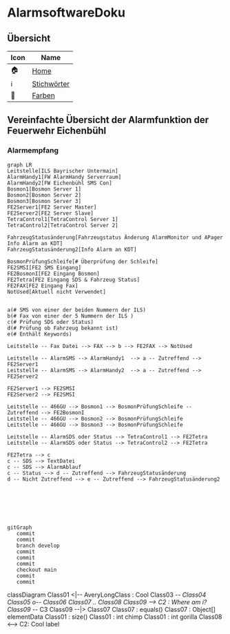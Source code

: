# AlarmsoftwareDoku

## Übersicht

|Icon|Name|
|------|---|
|🏠| [Home](README.md) |
|ℹ️| [Stichwörter](Stichwörter.md) |
|🎨| [Farben](Farben.md) |


## Vereinfachte Übersicht der Alarmfunktion der Feuerwehr Eichenbühl

### Alarmempfang



```mermaid
graph LR
Leitstelle[ILS Bayrischer Untermain]
AlarmHandy1[FW AlarmHandy Serverraum]
AlarmHandy2[FW Eichenbühl SMS Con]
Bosmon1[Bosmon Server 1]
Bosmon2[Bosmon Server 2]
Bosmon3[Bosmon Server 3]
FE2Server1[FE2 Server Master]
FE2Server2[FE2 Server Slave]
TetraControl1[TetraControl Server 1]
TetraControl2[TetraControl Server 2]

FahrzeugStatusänderung[Fahrzeugstatus Änderung AlarmMonitor und APager Info Alarm an KDT]
FahrzeugStatusänderung2[Info Alarm an KDT]

BosmonPrüfungSchleife[# Überprüfung der Schleife]
FE2SMSI[FE2 SMS Eingang]
FE2BosmonI[FE2 Eingang Bosmon]
FE2Tetra[FE2 Eingang SDS & Fahrzeug Status]
FE2FAX[FE2 Eingang Fax]
NotUsed[Aktuell nicht Verwendet]


a(# SMS von einer der beiden Nummern der ILS)
b(# Fax von einer der 5 Nummern der ILS )
c(# Prüfung SDS oder Status)
d(# Prüfung ob Fahrzeug bekannt ist)
e(# Enthält Keywords)

Leitstelle -- Fax Datei --> FAX --> b --> FE2FAX --> NotUsed

Leitstelle -- AlarmSMS --> AlarmHandy1	--> a -- Zutreffend --> FE2Server1
Leitstelle -- AlarmSMS --> AlarmHandy2	--> a -- Zutreffend --> FE2Server2

FE2Server1 --> FE2SMSI
FE2Server2 --> FE2SMSI

Leitstelle -- 466GU --> Bosmon1 --> BosmonPrüfungSchleife -- Zutreffend --> FE2BosmonI
Leitstelle -- 466GU --> Bosmon2 --> BosmonPrüfungSchleife 
Leitstelle -- 466GU --> Bosmon3 --> BosmonPrüfungSchleife

Leitstelle -- AlarmSDS oder Status --> TetraControl1 --> FE2Tetra
Leitstelle -- AlarmSDS oder Status --> TetraControl2 --> FE2Tetra

FE2Tetra --> c
c -- SDS --> TextDatei
c -- SDS --> AlarmAblauf
c -- Status --> d -- Zutreffend --> FahrzeugStatusänderung
d -- Nicht Zutreffend --> e -- Zutreffend --> FahrzeugStatusänderung2







```

    gitGraph
       commit
       commit
       branch develop
       commit
       commit
       commit
       checkout main
       commit
       commit

classDiagram
Class01 <|-- AveryLongClass : Cool
Class03 *-- Class04
Class05 o-- Class06
Class07 .. Class08
Class09 --> C2 : Where am i?
Class09 --* C3
Class09 --|> Class07
Class07 : equals()
Class07 : Object[] elementData
Class01 : size()
Class01 : int chimp
Class01 : int gorilla
Class08 <--> C2: Cool label
